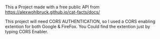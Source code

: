 This a Project made with a free public API from https://alexwohlbruck.github.io/cat-facts/docs/

This project will need CORS AUTHENTICATION, so I used a CORS enabling extention for both Google & FireFox. You Could find the extention just by typing CORS Enabler.
